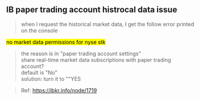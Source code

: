 ## IB paper trading account histrocal data issue 

> when I request the historical market data, I get the follow error printed on the console
> 
<mark>no market data permissions for nyse stk</mark>  

> the reason is in "paper trading account settings" <br>
>share real-time market data subscriptions with paper trading account? <br>
>default is "No"<br>
> solution: turn it to ""YES
   
>Ref: https://ibkr.info/node/1719